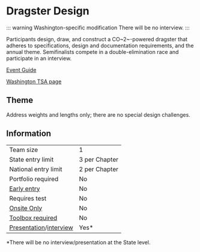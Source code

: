 # Dragster Design

::: warning Washington-specific modification
There will be no interview.
:::

Participants design, draw, and construct a CO~2~-powered dragster that adheres to specifications, design and documentation requirements, and the annual theme. Semifinalists compete in a double-elimination race and participate in an interview.

[Event Guide](https://lwsd.sharepoint.com/:b:/r/sites/GR-JHS-TechnologyStudentAssociation-SCA/Shared%20Documents/2024-25/Event%20Guides/HS%20-%20Dragster%20Design.pdf)

[Washington TSA page](https://www.washingtontsa.org/high-school-events/dragster-design)

## Theme

Address weights and lengths only; there are no special design challenges.

## Information

|                                              |               |
| -------------------------------------------- | ------------- |
| Team size                                    | 1             |
| State entry limit                            | 3 per Chapter |
| National entry limit                         | 2 per Chapter |
| Portfolio required                           | No            |
| [Early entry](/#terms)                       | No            |
| Requires test                                | No            |
| [Onsite Only](/#terms)                       | No            |
| [Toolbox required](/#terms)                  | No            |
| [Presentation](/#terms)/[interview](/#terms) | Yes\*         |

\*There will be no interview/presentation at the State level.
